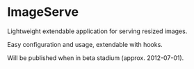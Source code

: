ImageServe
==========

Lightweight extendable application for serving resized images.

Easy configuration and usage, extendable with hooks.

Will be published when in beta stadium (approx. 2012-07-01).